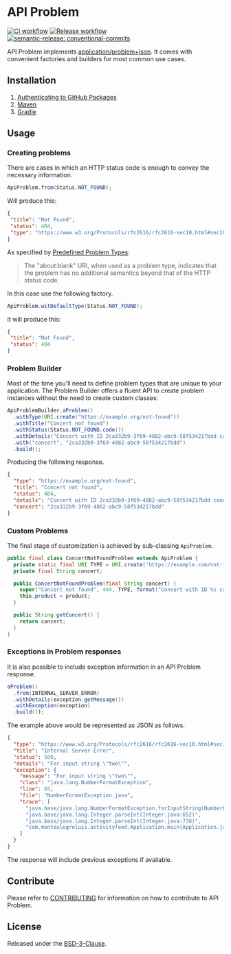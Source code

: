 # API Problem

[![CI workflow](https://github.com/montealegreluis/api-problem/actions/workflows/ci.yml/badge.svg)](https://github.com/montealegreluis/api-problem/actions/workflows/ci.yml)
[![Release workflow](https://github.com/montealegreluis/api-problem/actions/workflows/release.yml/badge.svg)](https://github.com/montealegreluis/api-problem/actions/workflows/release.yml)
[![semantic-release: conventional-commits](https://img.shields.io/badge/semantic--release-conventionalcommits-e10079?logo=semantic-release)](https://github.com/semantic-release/semantic-release)

API Problem implements [application/problem+json](https://tools.ietf.org/html/rfc7807).
It comes with convenient factories and builders for most common use cases.

## Installation

1. [Authenticating to GitHub Packages](https://github.com/MontealegreLuis/api-problem/blob/main/docs/installation/authentication.md)
2. [Maven](https://github.com/MontealegreLuis/api-problem/blob/main/docs/installation/maven.md)
3. [Gradle](https://github.com/MontealegreLuis/api-problem/blob/main/docs/installation/gradle.md)

## Usage

### Creating problems

There are cases in which an HTTP status code is enough to convey the necessary information. 

```java
ApiProblem.from(Status.NOT_FOUND);
```

Will produce this:

```json
{
 "title": "Not Found",
 "status": 404,
 "type": "https://www.w3.org/Protocols/rfc2616/rfc2616-sec10.html#sec10.4.5"
}
```

As specified by [Predefined Problem Types](https://tools.ietf.org/html/rfc7807#section-4.2):

> The "about:blank" URI, when used as a problem type, indicates that the problem has no additional semantics beyond that of the HTTP status code.

In this case use the following factory.

```java
ApiProblem.witDefaultType(Status.NOT_FOUND);
```

It will produce this:

```json
{
 "title": "Not Found",
 "status": 404
}
```

### Problem Builder

Most of the time you'll need to define problem types that are unique to your application. 
The Problem Builder offers a fluent API to create problem instances without the need to create custom classes:

```java
ApiProblemBuilder.aProblem()
  .withType(URI.create("https://example.org/not-found"))
  .withTitle("Concert not found")
  .withStatus(Status.NOT_FOUND.code())
  .withDetails("Concert with ID 2ca332b9-3f69-4882-abc9-58f534217bdd cannot be found")
  .with("concert", "2ca332b9-3f69-4882-abc9-58f534217bdd")
  .build();
```

Producing the following response.

```json
{
  "type": "https://example.org/not-found",
  "title": "Concert not found",
  "status": 404,
  "details": "Concert with ID 2ca332b9-3f69-4882-abc9-58f534217bdd cannot be found",
  "concert": "2ca332b9-3f69-4882-abc9-58f534217bdd"
}
```

### Custom Problems

The final stage of customization is achieved by sub-classing `ApiProblem`. 

```java
public final class ConcertNotFoundProblem extends ApiProblem {
  private static final URI TYPE = URI.create("https://example.com/not-found");
  private final String concert;

  public ConcertNotFoundProblem(final String concert) {
    super("Concert not found", 404, TYPE, format("Concert with ID %s cannot be found", concert), null, null);
    this.product = product;
  }

  public String getConcert() {
    return concert;
  }
}
```

### Exceptions in Problem responses

It is also possible to include exception information in an API Problem response.

```java
aProblem()
  .from(INTERNAL_SERVER_ERROR)
  .withDetails(exception.getMessage())
  .withException(exception)
  .build());
```

The example above would be represented as JSON as follows.

```json
{
  "type": "https://www.w3.org/Protocols/rfc2616/rfc2616-sec10.html#sec10.5.1",
  "title": "Internal Server Error",
  "status": 500,
  "details": "For input string \"two\"",
  "exception": {
    "message": "For input string \"two\"",
    "class": "java.lang.NumberFormatException",
    "line": 65,
    "file": "NumberFormatException.java",
    "trace": [
      "java.base/java.lang.NumberFormatException.forInputString(NumberFormatException.java:65)",
      "java.base/java.lang.Integer.parseInt(Integer.java:652)",
      "java.base/java.lang.Integer.parseInt(Integer.java:770)",
      "com.montealegreluis.activityfeed.Application.main(Application.java:10)"
    ]
  }
}
```

The response will include previous exceptions if available.

## Contribute

Please refer to [CONTRIBUTING](https://github.com/MontealegreLuis/api-problem/blob/main/CONTRIBUTING.md) for information on how to contribute to API Problem.

## License

Released under the [BSD-3-Clause](https://github.com/MontealegreLuis/api-problem/blob/main/LICENSE).
